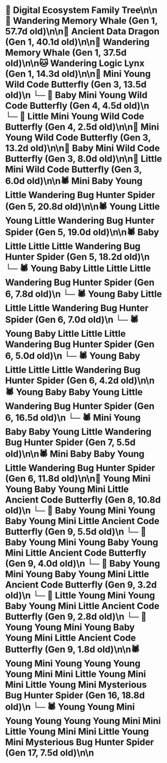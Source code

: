 # 🌳 Digital Ecosystem Family Tree\n\n🐋 Wandering Memory Whale (Gen 1, 57.7d old)\n\n🐉 Ancient Data Dragon (Gen 1, 40.1d old)\n\n🐋 Wandering Memory Whale (Gen 1, 37.5d old)\n\n🐱 Wandering Logic Lynx (Gen 1, 14.3d old)\n\n🦋 Mini Young Wild Code Butterfly (Gen 3, 13.5d old)\n  └─ 🦋 Baby Mini Young Wild Code Butterfly (Gen 4, 4.5d old)\n  └─ 🦋 Little Mini Young Wild Code Butterfly (Gen 4, 2.5d old)\n\n🦋 Mini Young Wild Code Butterfly (Gen 3, 13.2d old)\n\n🦋 Baby Mini Wild Code Butterfly (Gen 3, 8.0d old)\n\n🦋 Little Mini Wild Code Butterfly (Gen 3, 6.0d old)\n\n🕷️ Mini Baby Young Little Wandering Bug Hunter Spider (Gen 5, 20.8d old)\n\n🕷️ Young Little Young Little Wandering Bug Hunter Spider (Gen 5, 19.0d old)\n\n🕷️ Baby Little Little Little Wandering Bug Hunter Spider (Gen 5, 18.2d old)\n  └─ 🕷️ Young Baby Little Little Little Wandering Bug Hunter Spider (Gen 6, 7.8d old)\n  └─ 🕷️ Young Baby Little Little Little Wandering Bug Hunter Spider (Gen 6, 7.0d old)\n  └─ 🕷️ Young Baby Little Little Little Wandering Bug Hunter Spider (Gen 6, 5.0d old)\n  └─ 🕷️ Young Baby Little Little Little Wandering Bug Hunter Spider (Gen 6, 4.2d old)\n\n🕷️ Young Baby Baby Young Little Wandering Bug Hunter Spider (Gen 6, 16.5d old)\n  └─ 🕷️ Mini Young Baby Baby Young Little Wandering Bug Hunter Spider (Gen 7, 5.5d old)\n\n🕷️ Mini Baby Baby Young Little Wandering Bug Hunter Spider (Gen 6, 11.8d old)\n\n🦋 Young Mini Young Baby Young Mini Little Ancient Code Butterfly (Gen 8, 10.8d old)\n  └─ 🦋 Baby Young Mini Young Baby Young Mini Little Ancient Code Butterfly (Gen 9, 5.5d old)\n  └─ 🦋 Baby Young Mini Young Baby Young Mini Little Ancient Code Butterfly (Gen 9, 4.0d old)\n  └─ 🦋 Baby Young Mini Young Baby Young Mini Little Ancient Code Butterfly (Gen 9, 3.2d old)\n  └─ 🦋 Little Young Mini Young Baby Young Mini Little Ancient Code Butterfly (Gen 9, 2.8d old)\n  └─ 🦋 Young Young Mini Young Baby Young Mini Little Ancient Code Butterfly (Gen 9, 1.8d old)\n\n🕷️ Young Mini Young Young Young Young Mini Mini Little Young Mini Mini Little Young Mini Mysterious Bug Hunter Spider (Gen 16, 18.8d old)\n  └─ 🕷️ Young Young Mini Young Young Young Young Mini Mini Little Young Mini Mini Little Young Mini Mysterious Bug Hunter Spider (Gen 17, 7.5d old)\n\n